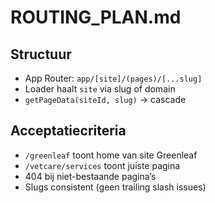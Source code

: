 # ROUTING_PLAN.md

## Structuur
- App Router: `app/[site]/(pages)/[...slug]`
- Loader haalt `site` via slug of domain
- `getPageData(siteId, slug)` → cascade

## Acceptatiecriteria
- `/greenleaf` toont home van site Greenleaf
- `/vetcare/services` toont juiste pagina
- 404 bij niet-bestaande pagina’s
- Slugs consistent (geen trailing slash issues)

